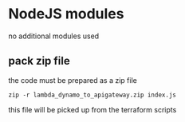 # NodeJS modules

no additional modules used
       
## pack zip file

the code must be prepared as a zip file

    zip -r lambda_dynamo_to_apigateway.zip index.js

this file will be picked up from the terraform scripts
